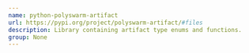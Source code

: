 ```yaml
---
name: python-polyswarm-artifact
url: https://pypi.org/project/polyswarm-artifact/#files
description: Library containing artifact type enums and functions.
group: None
---
```

